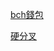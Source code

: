 

[bch錢包](https://noise.cash/post/18wxpm42)

[硬分叉](https://bitcoin-info.guide/%E5%85%A5%E9%96%80%E6%8C%87%E5%BC%95/%E6%AF%94%E7%89%B9%E5%B9%A3%E9%81%8B%E4%BD%9C%E5%8E%9F%E7%90%86/%E4%BB%80%E9%BA%BC%E6%98%AF%E7%A1%AC%E5%88%86%E5%8F%89)